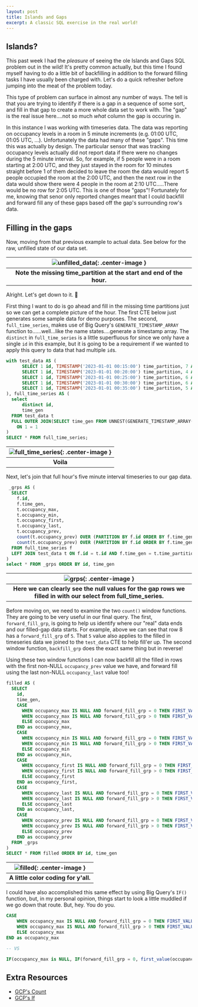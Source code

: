 ```yaml
---
layout: post
title: Islands and Gaps
excerpt: A classic SQL exercise in the real world!
---
```


## Islands?
This past week I had the _pleasure_ of seeing the ole Islands and Gaps SQL problem out in the wild! It's pretty common actually, but this time
I found myself having to do a little bit of backfilling in addition to the forward filling tasks I have usually been charged with. Let's do a quick
refresher before jumping into the meat of the problem today.

This type of problem can surface in almost any number of ways. The tell is that you are trying to identify if there is a gap in a sequence of some sort,
and fill in that gap to create a more whole data set to work with. The "gap" is the real issue here....not so much _what_ column the gap is occuring in.

In this instance I was working with timeseries data. The data was reporting on occupancy levels in a room in 5 minute increments (e.g. 01:00 UTC, 01:05 UTC, ...).
Unfortunately the data had many of these "gaps". This time this was actually by design.  The particular sensor that was tracking occupancy levels actually did
not report data if there were no changes during the 5 minute interval. So, for example, if 5 people were in a room starting at 2:00 UTC, and they just stayed
in the room for 10 minutes straight before 1 of them decided to leave the room the data would report 5 people occupied the room at the 2:00 UTC, and then the
next row in the data would show there were 4 people in the room at 2:10 UTC.....There would be no row for 2:05 UTC. This is one of those "gaps"! Fortunately for me,
knowing that senor only reported changes meant that I could backfill and forward fill any of these gaps based off the gap's surrounding row's data.


## Filling in the gaps
Now, moving from that previous example to actual data.  See below for the raw, unfilled state of our data set.

|![unfilled_data]({{site.url}}/public/gaps/unfilled_data.png){: .center-image }|
|:--:|
| <b>Note the missing time_partition at the start and end of the hour.</b>|

Alright.  Let's get down to it. 👷

First thing I want to do is go ahead and fill in the missing time partitions just so we can get a complete picture of the hour. The first CTE below just generates some sample
data for demo purposes.  The second, `full_time_series`, makes use of Big Query's `GENERATE_TIMESTAMP_ARRAY` function to......well...like the name states....generate a timestamp array.
The `distinct` in `full_time_series` is a little superfluous for since we only have a single `id` in this example, but it is going to be a requirement if we wanted to apply this query
to data that had multiple `id`s.

```sql
with test_data AS (
      SELECT 1 id, TIMESTAMP('2023-01-01 00:15:00') time_partition, 7 AS occupancy_max, 3 AS occupancy_min, 5 AS occupancy_first, 7 AS occupancy_lASt, 3 AS occupancy_prev UNION ALL
      SELECT 1 id, TIMESTAMP('2023-01-01 00:20:00') time_partition, 4 AS occupancy_max, 4 AS occupancy_min, 4 AS occupancy_first, 4 AS occupancy_lASt, 7 AS occupancy_prev UNION ALL
      SELECT 1 id, TIMESTAMP('2023-01-01 00:25:00') time_partition, 6 AS occupancy_max, 1 AS occupancy_min, 4 AS occupancy_first, 6 AS occupancy_lASt, 4 AS occupancy_prev UNION ALL
      SELECT 1 id, TIMESTAMP('2023-01-01 00:30:00') time_partition, 6 AS occupancy_max, 2 AS occupancy_min, 6 AS occupancy_first, 2 AS occupancy_lASt, 6 AS occupancy_prev UNION ALL
      SELECT 1 id, TIMESTAMP('2023-01-01 00:35:00') time_partition, 5 AS occupancy_max, 2 AS occupancy_min, 2 AS occupancy_first, 5 AS occupancy_lASt, 2 AS occupancy_prev
), full_time_series AS (
  select
      distinct id,
      time_gen
  FROM test_data t
  FULL OUTER JOIN(SELECT time_gen FROM UNNEST(GENERATE_TIMESTAMP_ARRAY('2023-01-01 00:00:00', '2023-01-01 00:59:00', INTERVAL 5 MINUTE)) time_gen)
    ON 1 = 1
)
SELECT * FROM full_time_series;
```

|![full_time_series]({{site.url}}/public/gaps/full_time_series.png){: .center-image }|
|:--:|
| <b>Voila</b>|

Next, let's join that full hour's five minute interval timeseries to our gap data.

```sql
 _grps AS (
  SELECT
    f.id,
    f.time_gen,
    t.occupancy_max,
    t.occupancy_min,
    t.occupancy_first,
    t.occupancy_last,
    t.occupancy_prev,
    count(t.occupancy_prev) OVER (PARTITION BY f.id ORDER BY f.time_gen) forward_fill_grp,
    count(t.occupancy_prev) OVER (PARTITION BY f.id ORDER BY f.time_gen DESC) backfill_grp
  FROM full_time_series f
  LEFT JOIN test_data t ON f.id = t.id AND f.time_gen = t.time_partition
)
select * FROM _grps ORDER BY id, time_gen
```

|![grps]({{site.url}}/public/gaps/_grps.png){: .center-image }|
|:--:|
| <b>Here we can clearly see the null values for the gap rows we filled in with our select from full_time_series.</b>|

Before moving on, we need to examine the two `count()` window functions.  They are going to be very useful in our final query. The first, `forward_fill_grp`,
is going to help us identify where our "real" data ends and our filled-gap data starts. For example, above we can see that row 8 has a `forward_fill_grp` of `5`.
That `5` value also applies to the filled in timeseries data we joined to the `test_data` CTE to help fill'er up. The second window function, `backfill_grp` does
the exact same thing but in reverse!

Using these two window functions I can now backfill all the filled in rows with the first non-NULL `occupancy_prev` value we have, and forward fill using the last
non-NULL `occupancy_last` value too!

```sql
filled AS (
  SELECT
    id,
    time_gen,
    CASE
      WHEN occupancy_max IS NULL AND forward_fill_grp = 0 THEN FIRST_VALUE(occupancy_prev) OVER (PARTITION BY id, backfill_grp ORDER BY time_gen DESC)
      WHEN occupancy_max IS NULL AND forward_fill_grp > 0 THEN FIRST_VALUE(occupancy_last) OVER (PARTITION BY id, forward_fill_grp ORDER BY time_gen ASC)
      ELSE occupancy_max
    END as occupancy_max,
    CASE
      WHEN occupancy_min IS NULL AND forward_fill_grp = 0 THEN FIRST_VALUE(occupancy_prev) OVER (PARTITION BY id, backfill_grp ORDER BY time_gen DESC)
      WHEN occupancy_min IS NULL AND forward_fill_grp > 0 THEN FIRST_VALUE(occupancy_last) OVER (PARTITION BY id, forward_fill_grp ORDER BY time_gen ASC)
      ELSE occupancy_min
    END as occupancy_min,
    CASE
      WHEN occupancy_first IS NULL AND forward_fill_grp = 0 THEN FIRST_VALUE(occupancy_prev) OVER (PARTITION BY id, backfill_grp ORDER BY time_gen DESC)
      WHEN occupancy_first IS NULL AND forward_fill_grp > 0 THEN FIRST_VALUE(occupancy_last) OVER (PARTITION BY id, forward_fill_grp ORDER BY time_gen ASC)
      ELSE occupancy_first
    END as occupancy_first,
    CASE
      WHEN occupancy_last IS NULL AND forward_fill_grp = 0 THEN FIRST_VALUE(occupancy_prev) OVER (PARTITION BY id, backfill_grp ORDER BY time_gen DESC)
      WHEN occupancy_last IS NULL AND forward_fill_grp > 0 THEN FIRST_VALUE(occupancy_last) OVER (PARTITION BY id, forward_fill_grp ORDER BY time_gen ASC)
      ELSE occupancy_last
    END as occupancy_last,
    CASE
      WHEN occupancy_prev IS NULL AND forward_fill_grp = 0 THEN FIRST_VALUE(occupancy_prev) OVER (PARTITION BY id, backfill_grp ORDER BY time_gen DESC)
      WHEN occupancy_prev IS NULL AND forward_fill_grp > 0 THEN FIRST_VALUE(occupancy_last) OVER (PARTITION BY id, forward_fill_grp ORDER BY time_gen ASC)
      ELSE occupancy_prev
    END as occupancy_prev
  FROM _grps
)
SELECT * FROM filled ORDER BY id, time_gen
```

|![filled]({{site.url}}/public/gaps/filled.png){: .center-image }|
|:--:|
| <b>A little color coding for y'all.</b>|


I could have also accomplished this same effect by using Big Query's `IF()` function, but, in my personal opinion, things start to look a little muddled if we go
down that route. But, hey.  You do you.

```sql
CASE
    WHEN occupancy_max IS NULL AND forward_fill_grp = 0 THEN FIRST_VALUE(occupancy_prev) OVER (PARTITION BY id, backfill_grp ORDER BY time_gen DESC)
    WHEN occupancy_max IS NULL AND forward_fill_grp > 0 THEN FIRST_VALUE(occupancy_last) OVER (PARTITION BY id, forward_fill_grp ORDER BY time_gen ASC)
    ELSE occupancy_max
END as occupancy_max

-- VS

IF(occupancy_max is NULL, IF(forward_fill_grp = 0, first_value(occupancy_prev) over(partition by id, backfill_grp order by time_gen desc), first_value(occupancy_last) over(partition by id, forward_fill_grp order by time_gen)), occupancy_max) as occupancy_max
```



## Extra Resources
* [GCP's Count](https://cloud.google.com/bigquery/docs/reference/standard-sql/functions-and-operators#count)
* [GCP's If](https://cloud.google.com/bigquery/docs/reference/standard-sql/functions-and-operators#if)
